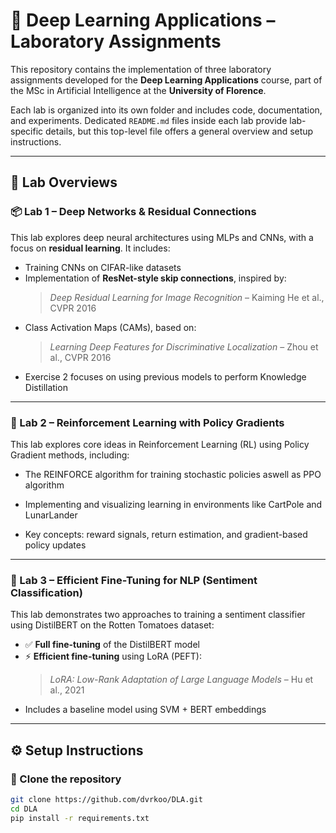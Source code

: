 # 🧠 Deep Learning Applications – Laboratory Assignments

This repository contains the implementation of three laboratory assignments developed for the **Deep Learning Applications** course, part of the MSc in Artificial Intelligence at the **University of Florence**.

Each lab is organized into its own folder and includes code, documentation, and experiments. Dedicated `README.md` files inside each lab provide lab-specific details, but this top-level file offers a general overview and setup instructions.

---

## 📁 Lab Overviews

### 📦 Lab 1 – Deep Networks & Residual Connections

This lab explores deep neural architectures using MLPs and CNNs, with a focus on **residual learning**. It includes:

- Training CNNs on CIFAR-like datasets
- Implementation of **ResNet-style skip connections**, inspired by:
  > _Deep Residual Learning for Image Recognition_ – Kaiming He et al., CVPR 2016
- Class Activation Maps (CAMs), based on:
  > _Learning Deep Features for Discriminative Localization_ – Zhou et al., CVPR 2016
- Exercise 2 focuses on using previous models to perform Knowledge Distillation

---

### 🧠 Lab 2 – Reinforcement Learning with Policy Gradients

This lab explores core ideas in Reinforcement Learning (RL) using Policy Gradient methods, including:

- The REINFORCE algorithm for training stochastic policies aswell as PPO algorithm

- Implementing and visualizing learning in environments like CartPole and LunarLander

- Key concepts: reward signals, return estimation, and gradient-based policy updates

---

### 🎯 Lab 3 – Efficient Fine-Tuning for NLP (Sentiment Classification)

This lab demonstrates two approaches to training a sentiment classifier using DistilBERT on the Rotten Tomatoes dataset:

- ✅ **Full fine-tuning** of the DistilBERT model
- ⚡ **Efficient fine-tuning** using LoRA (PEFT):
  > _LoRA: Low-Rank Adaptation of Large Language Models_ – Hu et al., 2021
- Includes a baseline model using SVM + BERT embeddings

---

## ⚙️ Setup Instructions

### 🧬 Clone the repository

```bash
git clone https://github.com/dvrkoo/DLA.git
cd DLA
pip install -r requirements.txt
```
